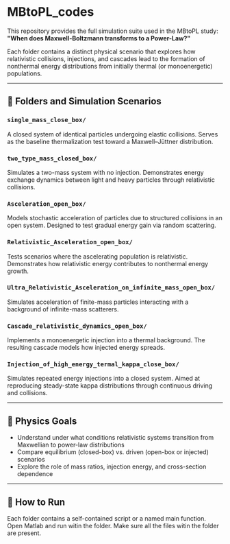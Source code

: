 
# MBtoPL_codes

This repository provides the full simulation suite used in the MBtoPL study:  
**"When does Maxwell-Boltzmann transforms to a Power-Law?"**

Each folder contains a distinct physical scenario that explores how relativistic collisions, injections, and cascades lead to the formation of nonthermal energy distributions from initially thermal (or monoenergetic) populations.

---

## 📁 Folders and Simulation Scenarios

### `single_mass_close_box/`
A closed system of identical particles undergoing elastic collisions. Serves as the baseline thermalization test toward a Maxwell–Jüttner distribution.

### `two_type_mass_closed_box/`
Simulates a two-mass system with no injection. Demonstrates energy exchange dynamics between light and heavy particles through relativistic collisions.

### `Asceleration_open_box/`
Models stochastic acceleration of particles due to structured collisions in an open system. Designed to test gradual energy gain via random scattering.

### `Relativistic_Asceleration_open_box/`
Tests scenarios where the ascelerating population is relativistic. Demonstrates how relativistic energy contributes to nonthermal energy growth.

### `Ultra_Relativistic_Asceleration_on_infinite_mass_open_box/`
Simulates acceleration of finite-mass particles interacting with a background of infinite-mass scatterers.

### `Cascade_relativistic_dynamics_open_box/`
Implements a monoenergetic injection into a thermal background. The resulting cascade models how injected energy spreads.

### `Injection_of_high_energy_termal_kappa_close_box/`
Simulates repeated energy injections into a closed system. Aimed at reproducing steady-state kappa distributions through continuous driving and collisions.

---

## 🧠 Physics Goals

- Understand under what conditions relativistic systems transition from Maxwellian to power-law distributions
- Compare equilibrium (closed-box) vs. driven (open-box or injected) scenarios
- Explore the role of mass ratios, injection energy, and cross-section dependence

---

## 🧪 How to Run

Each folder contains a self-contained script or a named main function.
Open Matlab and run witin the folder. Make sure all the files witin the folder are present.
